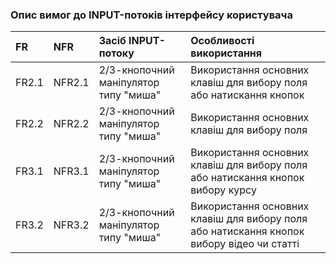 ### Опис вимог до INPUT-потоків інтерфейсу користувача
|FR | NFR | Засіб INPUT-потоку | Особливості використання |
|:-------|:------------|:-------------|:-------------|
|FR2.1  | NFR2.1 | 2/3-кнопочний маніпулятор типу "миша" |Використання основних клавіш для вибору поля або натискання кнопок |
|FR2.2|NFR2.2|2/3-кнопочний маніпулятор типу "миша"|Використання основних клавіш для вибору поля|
|FR3.1|NFR3.1 |2/3-кнопочний маніпулятор типу "миша"| Використання основних клавіш для вибору поля або натискання кнопок вибору курсу| 
|FR3.2|NFR3.2| 2/3-кнопочний маніпулятор типу "миша"|Використання основних клавіш для вибору поля або натискання кнопок вибору відео чи статті|

